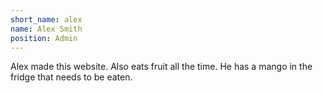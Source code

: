 ```yaml
---
short_name: alex
name: Alex Smith
position: Admin
---
```

Alex made this website. Also eats fruit all the time. He has a mango in the fridge that needs to be eaten.
